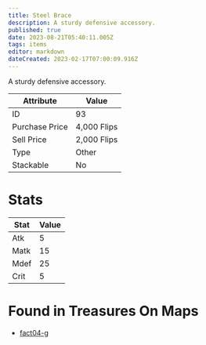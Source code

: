 ```yaml
---
title: Steel Brace
description: A sturdy defensive accessory.
published: true
date: 2023-08-21T05:40:11.005Z
tags: items
editor: markdown
dateCreated: 2023-02-17T07:00:09.916Z
---
```


A sturdy defensive accessory.

|Attribute|Value|
|-|-|
|ID|93|
|Purchase Price|4,000 Flips|
|Sell Price|2,000 Flips|
|Type|Other|
|Stackable|No|

# Stats
|Stat|Value|
|-|-|
|Atk|5|
|Matk|15|
|Mdef|25|
|Crit|5|

# Found in Treasures On Maps
 * [fact04-g](/maps/fact04-g)